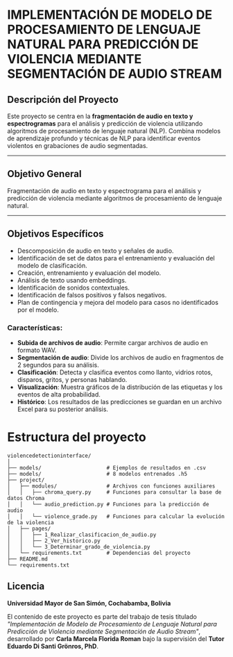 # IMPLEMENTACIÓN DE MODELO DE PROCESAMIENTO DE LENGUAJE NATURAL PARA PREDICCIÓN DE VIOLENCIA MEDIANTE SEGMENTACIÓN DE AUDIO STREAM

## Descripción del Proyecto

Este proyecto se centra en la **fragmentación de audio en texto y espectrogramas** para el análisis y predicción de violencia utilizando algoritmos de procesamiento de lenguaje natural (NLP). Combina modelos de aprendizaje profundo y técnicas de NLP para identificar eventos violentos en grabaciones de audio segmentadas.

---

## Objetivo General

Fragmentación de audio en texto y espectrograma para el análisis y predicción de violencia mediante algoritmos de procesamiento de lenguaje natural.

---

## Objetivos Específicos

- Descomposición de audio en texto y señales de audio.
- Identificación de set de datos para el entrenamiento y evaluación del modelo de clasificación.
- Creación, entrenamiento y evaluación del modelo.
- Análisis de texto usando embeddings.
- Identificación de sonidos contextuales.
- Identificación de falsos positivos y falsos negativos.
- Plan de contingencia y mejora del modelo para casos no identificados por el modelo.

### Características:
- **Subida de archivos de audio**: Permite cargar archivos de audio en formato WAV.
- **Segmentación de audio**: Divide los archivos de audio en fragmentos de 2 segundos para su análisis.
- **Clasificación**: Detecta y clasifica eventos como llanto, vidrios rotos, disparos, gritos, y personas hablando.
- **Visualización**: Muestra gráficos de la distribución de las etiquetas y los eventos de alta probabilidad.
- **Histórico**: Los resultados de las predicciones se guardan en un archivo Excel para su posterior análisis.

# Estructura del proyecto
```
violencedetectioninterface/
│
├── models/                     # Ejemplos de resultados en .csv
├── models/                     # 8 modelos entrenados .h5
├── project/
│   ├── modules/                # Archivos con funciones auxiliares
│   │   ├── chroma_query.py     # Funciones para consultar la base de datos Chroma
│   │   └── audio_prediction.py # Funciones para la predicción de audio
│   │   └── violence_grade.py   # Funciones para calcular la evolución de la violencia 
│   ├── pages/
│   │   ├── 1_Realizar_clasificacion_de_audio.py
│   │   ├── 2_Ver_historico.py
│   │   └── 3_Determinar_grado_de_violencia.py
│   └── requirements.txt        # Dependencias del proyecto
├── README.md
└── requirements.txt
```

## Licencia

**Universidad Mayor de San Simón, Cochabamba, Bolivia**

El contenido de este proyecto es parte del trabajo de tesis titulado *"Implementación de Modelo de Procesamiento de Lenguaje Natural para Predicción de Violencia mediante Segmentación de Audio Stream"*, desarrollado por **Carla Marcela Florida Roman** bajo la supervisión del **Tutor Eduardo Di Santi Grönros, PhD**.